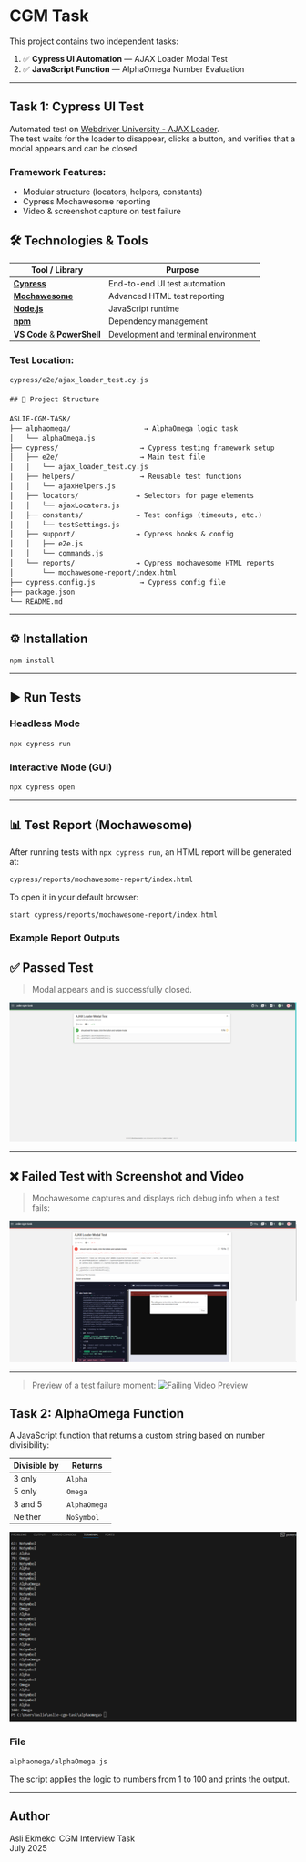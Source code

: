 #  CGM Task

This project contains two independent tasks:

1. ✅ **Cypress UI Automation** — AJAX Loader Modal Test  
2. ✅ **JavaScript Function** — AlphaOmega Number Evaluation

---

## Task 1: Cypress UI Test

Automated test on [Webdriver University - AJAX Loader](https://webdriveruniversity.com/Ajax-Loader/index.html).  
The test waits for the loader to disappear, clicks a button, and verifies that a modal appears and can be closed.

### Framework Features:
- Modular structure (locators, helpers, constants)
- Cypress Mochawesome reporting
- Video & screenshot capture on test failure

## 🛠️ Technologies & Tools

| Tool / Library                | Purpose                                 |
|------------------------------|-----------------------------------------|
| [**Cypress**](https://www.cypress.io/)           | End-to-end UI test automation          |
| [**Mochawesome**](https://www.npmjs.com/package/mochawesome)       | Advanced HTML test reporting           |
| [**Node.js**](https://nodejs.org/)              | JavaScript runtime                     |
| [**npm**](https://www.npmjs.com/)               | Dependency management                  |
| **VS Code** & **PowerShell** | Development and terminal environment   |

### Test Location:

```txt
cypress/e2e/ajax_loader_test.cy.js

## 📁 Project Structure

ASLIE-CGM-TASK/
├── alphaomega/                  → AlphaOmega logic task
│   └── alphaOmega.js
├── cypress/                    → Cypress testing framework setup
│   ├── e2e/                    → Main test file
│   │   └── ajax_loader_test.cy.js
│   ├── helpers/                → Reusable test functions
│   │   └── ajaxHelpers.js
│   ├── locators/              → Selectors for page elements
│   │   └── ajaxLocators.js
│   ├── constants/             → Test configs (timeouts, etc.)
│   │   └── testSettings.js
│   ├── support/               → Cypress hooks & config
│   │   ├── e2e.js
│   │   └── commands.js
│   └── reports/               → Cypress mochawesome HTML reports
│       └── mochawesome-report/index.html
├── cypress.config.js           → Cypress config file
├── package.json
└── README.md
```

---

## ⚙️ Installation

```bash
npm install
```

---

## ▶️ Run Tests

### Headless Mode

```bash
npx cypress run
```

### Interactive Mode (GUI)

```bash
npx cypress open
```

---

## 📊 Test Report (Mochawesome)

After running tests with `npx cypress run`, an HTML report will be generated at:

```txt
cypress/reports/mochawesome-report/index.html
```

To open it in your default browser:

```bash
start cypress/reports/mochawesome-report/index.html
```

### Example Report Outputs

## ✅ Passed Test

> Modal appears and is successfully closed.

![Passing Screenshot](./cypress/assets/pass-screenshot.png)

---

## ❌  Failed Test with Screenshot and Video

> Mochawesome captures and displays rich debug info when a test fails:

![Failing Screenshot](./cypress/assets/fail-screenshot.png)

---

> Preview of a test failure moment:
![Failing Video Preview](./cypress/assets/fail-video-preview.gif)



##  Task 2: AlphaOmega Function

A JavaScript function that returns a custom string based on number divisibility:

| Divisible by | Returns       |
|--------------|----------------|
| 3 only       | `Alpha`       |
| 5 only       | `Omega`       |
| 3 and 5      | `AlphaOmega`  |
| Neither      | `NoSymbol`    |


![ AlphaOmega Function Screenshot](./cypress/assets/alpha-omega-function.png)

### File

```txt
alphaomega/alphaOmega.js
```

The script applies the logic to numbers from 1 to 100 and prints the output.

---

## Author

Asli Ekmekci 
CGM Interview Task  
July 2025
